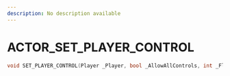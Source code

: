 ```yaml
---
description: No description available 
---
```


# ACTOR\_SET_PLAYER_CONTROL

```cpp
void SET_PLAYER_CONTROL(Player _Player, bool _AllowAllControls, int _Flags, int _Unk3);
```